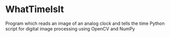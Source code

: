 # WhatTimeIsIt
Program which reads an image of an analog clock and tells the time
Python script for digital image processing using OpenCV and NumPy
